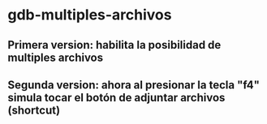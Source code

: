 # gdb-multiples-archivos

## Primera version: habilita la posibilidad de multiples archivos

## Segunda version: ahora al presionar la tecla "f4" simula tocar el botón de adjuntar archivos (shortcut)
